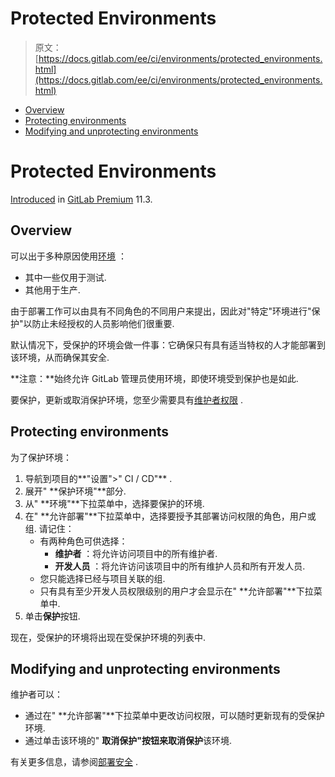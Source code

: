 # Protected Environments

> 原文：[https://docs.gitlab.com/ee/ci/environments/protected_environments.html](https://docs.gitlab.com/ee/ci/environments/protected_environments.html)

*   [Overview](#overview)
*   [Protecting environments](#protecting-environments)
*   [Modifying and unprotecting environments](#modifying-and-unprotecting-environments)

# Protected Environments[](#protected-environments-premium "Permalink")

[Introduced](https://gitlab.com/gitlab-org/gitlab/-/merge_requests/6303) in [GitLab Premium](https://about.gitlab.com/pricing/) 11.3.

## Overview[](#overview "Permalink")

可以出于多种原因使用[环境](../environments/index.html) ：

*   其中一些仅用于测试.
*   其他用于生产.

由于部署工作可以由具有不同角色的不同用户来提出，因此对"特定"环境进行"保护"以防止未经授权的人员影响他们很重要.

默认情况下，受保护的环境会做一件事：它确保只有具有适当特权的人才能部署到该环境，从而确保其安全.

**注意：**始终允许 GitLab 管理员使用环境，即使环境受到保护也是如此.

要保护，更新或取消保护环境，您至少需要具有[维护者权限](../../user/permissions.html) .

## Protecting environments[](#protecting-environments "Permalink")

为了保护环境：

1.  导航到项目的**"设置">" CI / CD"** .
2.  展开" **保护环境"**部分.
3.  从" **环境"**下拉菜单中，选择要保护的环境.
4.  在" **允许部署"**下拉菜单中，选择要授予其部署访问权限的角色，用户或组. 请记住：
    *   有两种角色可供选择：
        *   **维护者** ：将允许访问项目中的所有维护者.
        *   **开发人员** ：将允许访问该项目中的所有维护人员和所有开发人员.
    *   您只能选择已经与项目关联的组.
    *   只有具有至少开发人员权限级别的用户才会显示在" **允许部署"**下拉菜单中.
5.  单击**保护**按钮.

现在，受保护的环境将出现在受保护环境的列表中.

## Modifying and unprotecting environments[](#modifying-and-unprotecting-environments "Permalink")

维护者可以：

*   通过在" **允许部署"**下拉菜单中更改访问权限，可以随时更新现有的受保护环境.
*   通过单击该环境的" **取消保护"**按钮来**取消保护**该环境.

有关更多信息，请参阅[部署安全](deployment_safety.html) .